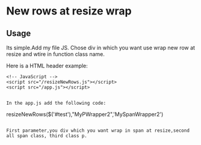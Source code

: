 # New rows at resize wrap



## Usage
Its simple.Add my file JS. Chose div in which you want use wrap new row at resize and wtire in function class name.


Here is a HTML header example:

```
<!-- JavaScript -->
<script src="/resizeNewRows.js"></script>
<script src="/app.js"></script>
```


```

In the app.js add the following code:

```
resizeNewRows($('#test'),"MyPWrapper2",'MySpanWrapper2')
```

First parameter,you div which you want wrap in span at resize,second all span class, third class p. 
